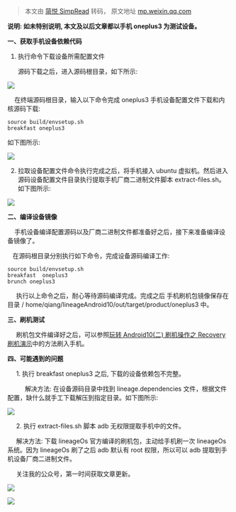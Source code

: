 > 本文由 [简悦 SimpRead](http://ksria.com/simpread/) 转码， 原文地址 [mp.weixin.qq.com](https://mp.weixin.qq.com/s?__biz=Mzg2NzUzNzk1Mw==&mid=2247484211&idx=1&sn=64269a05b89df9eb57ffb4faa875684d&chksm=cebb467df9cccf6b6b104bf54f8939e2dd160a5046565e4cdf6988113f2d41649c5415a683fc&scene=21#wechat_redirect)

 **说明: 如未特别说明, 本文及以后文章都以手机 oneplus3 为测试设备。**

**一、获取手机设备依赖代码**  

 1. 执行命令下载设备所需配置文件

      源码下载之后，进入源码根目录，如下所示:

![](https://mmbiz.qpic.cn/mmbiz_png/9vkUcew5430HpkFIRvrbTB68PwHwicZh5c8UGG3kNcfosSyl4Ajb7ZaKdmIEB60ga86od4C4Nf7GyeYJdmbWIxg/640?wx_fmt=png)

    在终端源码根目录，输入以下命令完成 oneplus3 手机设备配置文件下载和内核源码下载:  

```
source build/envsetup.sh
breakfast oneplus3

```

如下图所示:  

![](https://mmbiz.qpic.cn/mmbiz_jpg/9vkUcew5430HpkFIRvrbTB68PwHwicZh52FeRNuicHiajPgbr4pozxGBhsiaoYRUgTyMf7d940CwkmxquKPumkbNvQ/640?wx_fmt=jpeg)

2. 拉取设备配置文件命令执行完成之后，将手机接入 ubuntu 虚拟机。然后进入源码设备配置文件目录执行提取手机厂商二进制文件脚本 extract-files.sh。如下图所示:  

![](https://mmbiz.qpic.cn/mmbiz_jpg/9vkUcew5430HpkFIRvrbTB68PwHwicZh5TdojXicYFvzgHylrImbRkicibPPTLTCpibCZzUGNU9lIq4XRvDk6JBtypA/640?wx_fmt=jpeg)

**二、编译设备镜像**

    手机设备编译配置源码以及厂商二进制文件都准备好之后，接下来准备编译设备镜像了。

   在源码根目录分别执行如下命令，完成设备源码编译工作:

```
source build/envsetup.sh
breakfast  oneplus3
brunch oneplus3

```

     执行以上命令之后，耐心等待源码编译完成。完成之后 手机刷机包镜像保存在目录 / home/qiang/lineageAndroid10/out/target/product/oneplus3 中。

**三、刷机测试**  

     刷机包文件编译好之后，可以参照[玩转 Android10(二) 刷机操作之 Recovery 刷机演示](http://mp.weixin.qq.com/s?__biz=Mzg2MjU1NDE1NA==&mid=2247483690&idx=3&sn=547e5269ede412973a03ba3090848bf9&chksm=ce07506ff970d979f223f29a1b52788d463f2e5bfe443fb3f696f123a3fd73df82738191ba54&scene=21#wechat_redirect)中的方法刷入手机。

**四、可能遇到的问题**  

     1. 执行 breakfast oneplus3 之后, 下载的设备依赖包不完整。

          解决方法: 在设备源码目录中找到 lineage.dependencies 文件，根据文件配置，缺什么就手工下载解压到指定目录。如下图所示:

![](https://mmbiz.qpic.cn/mmbiz_jpg/9vkUcew5430HpkFIRvrbTB68PwHwicZh5RBey7VBnoopc4clXdamcueRq8BfMQUDUEh7AMGOABMo90dJWPZODOw/640?wx_fmt=jpeg)

     2. 执行 extract-files.sh 脚本 adb 无权限提取手机中的文件。

     解决方法: 下载 lineageOs 官方编译的刷机包，主动给手机刷一次 lineageOs 系统。因为 lineageOs 刷了之后 adb 默认有 root 权限，所以可以 adb 提取到手机设备厂商二进制文件。

     关注我的公众号，第一时间获取文章更新。

![](https://mmbiz.qpic.cn/mmbiz_jpg/9vkUcew5433EbW6ic6fzDiceyEicPe0kTjRnyKCFcMFoicc7APewgUGMuS7BRMiaiaWFrFvjTuUFd4TG2oD2taRVaUBQ/640?wx_fmt=jpeg)

![](https://mmbiz.qpic.cn/mmbiz_jpg/LtmuVIq6tF1oKCbibC1QUXfVLiczlfuiacZpHlgYF8czR6K856p6okMY6HR4TfFNiciaL01RvwH8H3fPpHxNZItOupw/640?wx_fmt=jpeg)